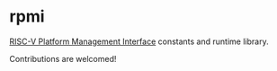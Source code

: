 # rpmi

[RISC-V Platform Management Interface](https://github.com/riscv-non-isa/riscv-rpmi) constants and runtime library.

Contributions are welcomed!
